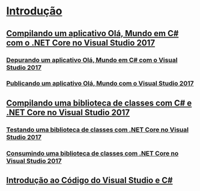 # [Introdução](index.md)
## [Compilando um aplicativo Olá, Mundo em C# com o .NET Core no Visual Studio 2017](../../core/tutorials/with-visual-studio.md)
### [Depurando um aplicativo Olá, Mundo em C# com o Visual Studio 2017](../../core/tutorials/debugging-with-visual-studio.md)
### [Publicando um aplicativo Olá, Mundo com o Visual Studio 2017](../../core/tutorials/publishing-with-visual-studio.md)
## [Compilando uma biblioteca de classes com C# e .NET Core no Visual Studio 2017](../../core/tutorials/library-with-visual-studio.md)
### [Testando uma biblioteca de classes com .NET Core no Visual Studio 2017](../../core/tutorials/testing-library-with-visual-studio.md)
### [Consumindo uma biblioteca de classes com .NET Core no Visual Studio 2017](../../core/tutorials/consuming-library-with-visual-studio.md)
## [Introdução ao Código do Visual Studio e C#](../../core/tutorials/with-visual-studio-code.md)
<!--## [🔧 Getting started with cross-platform tools](with-cross-platform-tools.md)-->
<!--## [🔧 Getting started with C# Interactive](with-csharp-interactive.md)-->
